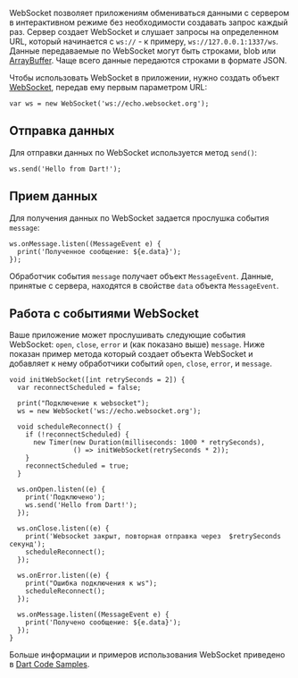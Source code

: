 <!--
title: Отправка и полу&shy;че&shy;ние дан&shy;ных с помощ&shy;ью web&shy;sockets
date: 2014/09/7
id: 31c0e4cf-3819-4df5-89e0-7b4c627706f5
not_ready: false
next_post: posts/2014/09/07/HTTP_clients_and_servers.html
prev_post: posts/2015/08/05/The_Dart_Vm_execution_model.html
labels:
  - Label
-->

WebSocket позволяет приложениям обмениваться данными с сервером в интерактивном режиме без необходимости создавать запрос каждый раз. Сервер создает WebSocket и слушает запросы на определенном URL, который начинается с `ws://` - к примеру, `ws://127.0.0.1:1337/ws`. Данные передаваемые по WebSocket могут быть строками, blob или [ArrayBuffer](http://api.dartlang.org/html/ArrayBuffer.html). Чаще всего данные передаются строками в формате JSON.

Чтобы использовать WebSocket в приложении, нужно создать объект [WebSocket](http://api.dartlang.org/html/WebSocket.html), передав ему первым параметром URL:

```language-dart
var ws = new WebSocket('ws://echo.websocket.org');
```

Отправка данных
---------------

Для отправки данных по WebSocket используется метод `send()`:

```language-dart
ws.send('Hello from Dart!');
```

Прием данных
------------

Для получения данных по WebSocket задается прослушка события `message`:

```language-dart
ws.onMessage.listen((MessageEvent e) {
  print('Полученное сообщение: ${e.data}');
});
```

Обработчик события `message` получает объект `MessageEvent`. Данные, принятые с сервера, находятся в свойстве `data` объекта `MessageEvent`.

Работа с событиями WebSocket
----------------------------

Ваше приложение может прослушивать следующие события WebSocket: `open`, `close`, `error` и (как показано выше) `message`. Ниже показан пример метода который создает объекта WebSocket и добавляет к нему обработчики событий `open`, `close`, `error`, и `message`.

```language-dart
void initWebSocket([int retrySeconds = 2]) {
  var reconnectScheduled = false;

  print("Подключение к websocket");
  ws = new WebSocket('ws://echo.websocket.org');

  void scheduleReconnect() {
    if (!reconnectScheduled) {
      new Timer(new Duration(milliseconds: 1000 * retrySeconds),
                () => initWebSocket(retrySeconds * 2));
    }
    reconnectScheduled = true;
  }

  ws.onOpen.listen((e) {
    print('Подключено');
    ws.send('Hello from Dart!');
  });

  ws.onClose.listen((e) {
    print('Websocket закрыт, повторная отправка через  $retrySeconds секунд');
    scheduleReconnect();
  });

  ws.onError.listen((e) {
    print("Ошибка подключения к ws");
    scheduleReconnect();
  });

  ws.onMessage.listen((MessageEvent e) {
    print('Получено сообщение: ${e.data}');
  });
}
```

Больше информации и примеров использования WebSocket приведено в [Dart Code Samples](http://www.dartlang.org/samples/).
